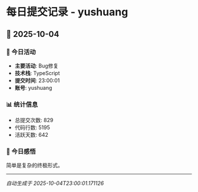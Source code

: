 # 每日提交记录 - yushuang

## 📅 2025-10-04

### 🎯 今日活动
- **主要活动**: Bug修复
- **技术栈**: TypeScript
- **提交时间**: 23:00:01
- **账号**: yushuang

### 📊 统计信息
- 总提交次数: 829
- 代码行数: 5195
- 活跃天数: 642

### 💭 今日感悟
简单是复杂的终极形式。

---
*自动生成于 2025-10-04T23:00:01.171126*

